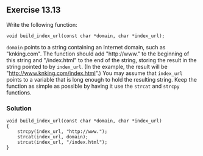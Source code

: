 ## Exercise 13.13
Write the following function:
```
void build_index_url(const char *domain, char *index_url);
```
`domain` points to a string containing an Internet domain, such as "knking.com". The function should add "http://www." to the beginning of this string and "/index.html" to the end of the string, storing the result in the string pointed to by `index_url`. (In the example, the result will be "http://www.knking.com/index.html".) You may assume that `index_url` points to a variable that is long enough to hold the resulting string. Keep the function as simple as possible by having it use the `strcat` and `strcpy` functions.

### Solution
```
void build_index_url(const char *domain, char *index_url)
{
    strcpy(index_url, "http://www.");
    strcat(index_url, domain);
    strcat(index_url, "/index.html");
}
```
